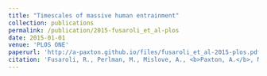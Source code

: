 ```yaml
---
title: "Timescales of massive human entrainment"
collection: publications
permalink: /publication/2015-fusaroli_et_al-plos
date: 2015-01-01
venue: 'PLOS ONE'
paperurl: 'http://a-paxton.github.io/files/fusaroli_et_al-2015-plos.pdf'
citation: 'Fusaroli, R., Perlman, M., Mislove, A., <b>Paxton, A.</b>, Matlock, T., & Dale, R. (2015). Timescales of massive human entrainment. <i>PLOS ONE</i>, <i>10</i>(4), e0122742.'
---
```

<!-- [Download paper here](http://a-paxton.github.io/files/fusaroli_et_al-2015-plos.pdf). Downloads are provided for personal use only. -->
